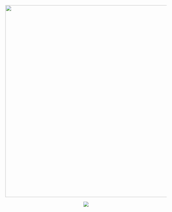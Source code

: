 
<p align="center">
<img width=600 src="https://files.catbox.moe/dpx50h.gif"
</p>

<p align="center">
<img src="https://readme-typing-svg.demolab.com/?font=&weight=300&size=15&duration=1&pause=1000&color=ace0e8&center=true&vCenter=true&repeat=false&width=435&lines=ilmgf ♡ offtab most of the time!"
</p>
